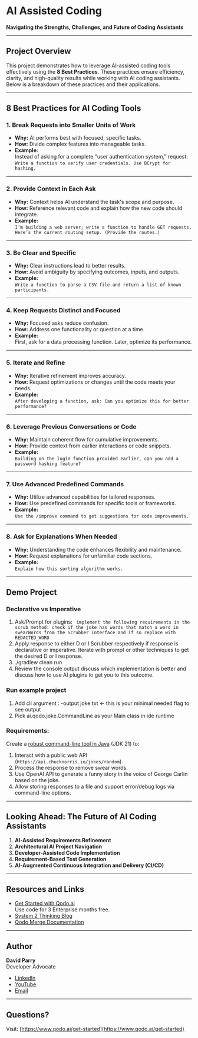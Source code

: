 # AI Assisted Coding

**Navigating the Strengths, Challenges, and Future of Coding Assistants**

---

## Project Overview

This project demonstrates how to leverage AI-assisted coding tools effectively using the **8 Best Practices**. These practices ensure efficiency, clarity, and high-quality results while working with AI coding assistants. Below is a breakdown of these practices and their applications.

---

## 8 Best Practices for AI Coding Tools

### 1. Break Requests into Smaller Units of Work
- **Why:** AI performs best with focused, specific tasks.
- **How:** Divide complex features into manageable tasks.
- **Example:**  
  Instead of asking for a complete "user authentication system," request:  
  `Write a function to verify user credentials. Use BCrypt for hashing.`

---

### 2. Provide Context in Each Ask
- **Why:** Context helps AI understand the task's scope and purpose.
- **How:** Reference relevant code and explain how the new code should integrate.
- **Example:**  
  `I’m building a web server; write a function to handle GET requests. Here’s the current routing setup. (Provide the routes.)`

---

### 3. Be Clear and Specific
- **Why:** Clear instructions lead to better results.
- **How:** Avoid ambiguity by specifying outcomes, inputs, and outputs.
- **Example:**  
  `Write a function to parse a CSV file and return a list of known participants.`

---

### 4. Keep Requests Distinct and Focused
- **Why:** Focused asks reduce confusion.
- **How:** Address one functionality or question at a time.
- **Example:**  
  First, ask for a data processing function. Later, optimize its performance.

---

### 5. Iterate and Refine
- **Why:** Iterative refinement improves accuracy.
- **How:** Request optimizations or changes until the code meets your needs.
- **Example:**  
  `After developing a function, ask: Can you optimize this for better performance?`

---

### 6. Leverage Previous Conversations or Code
- **Why:** Maintain coherent flow for cumulative improvements.
- **How:** Provide context from earlier interactions or code snippets.
- **Example:**  
  `Building on the login function provided earlier, can you add a password hashing feature?`

---

### 7. Use Advanced Predefined Commands
- **Why:** Utilize advanced capabilities for tailored responses.
- **How:** Use predefined commands for specific tools or frameworks.
- **Example:**  
  `Use the /improve command to get suggestions for code improvements.`

---

### 8. Ask for Explanations When Needed
- **Why:** Understanding the code enhances flexibility and maintenance.
- **How:** Request explanations for unfamiliar code sections.
- **Example:**  
  `Explain how this sorting algorithm works.`

---

## Demo Project

### Declarative vs Imperative
1. Ask/Prompt for plugins: ``` implement the following requirements in the scrub method: check if the joke has words that match a word in swearWords from the Scrubber Interface and if so replace with REDACTED_WORD```
2. Apply response to either D or I Scrubber respectively if response is declarative or imperative. Iterate with 
   prompt or other techniques to get the desired D or I response.
3. ./gradlew clean run
4. Review the console output discuss which implementation is better and discuss how to use AI plugins to get you to this outcome.

### Run example project 
1. Add cli argument : -output joke.txt <- this is your minimal needed flag to see output
2. Pick ai.qodo.joke.CommandLine as your Main class in ide runtime

### Requirements:
Create a [robust command-line tool in Java](class_diagram.png) (JDK 21) to: 
1. Interact with a public web API (`https://api.chucknorris.io/jokes/random`).
2. Process the response to remove swear words.
3. Use OpenAI API to generate a funny story in the voice of George Carlin based on the joke.
4. Allow storing responses to a file and support error/debug logs via command-line options.

---

## Looking Ahead: The Future of AI Coding Assistants
1. **AI-Assisted Requirements Refinement**
2. **Architectural AI Project Navigation**
3. **Developer-Assisted Code Implementation**
4. **Requirement-Based Test Generation**
5. **AI-Augmented Continuous Integration and Delivery (CI/CD)**

---

## Resources and Links
- [Get Started with Qodo.ai](https://www.qodo.ai/get-started)  
  Use code for 3 Enterprise months free.
- [System 2 Thinking Blog](https://www.qodo.ai/blog/system-2-thinking-alphacodium-outperforms-direct-prompting-of-openai-o1/)
- [Qodo Merge Documentation](https://qodo-merge-docs.qodo.ai/core-abilities/metadata/)

---

## Author
**David Parry**  
Developer Advocate
- [LinkedIn](https://www.linkedin.com/in/david-parry-47b4a44)
- [YouTube](https://www.youtube.com/@QodoAI)
- [Email](mailto:david.p@qodo.ai)

---

## Questions?
Visit: [https://www.qodo.ai/get-started](https://www.qodo.ai/get-started)